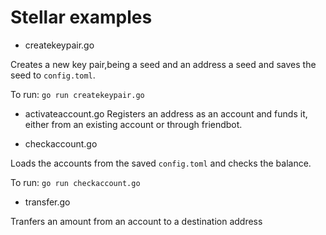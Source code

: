 # Stellar examples

- createkeypair.go

Creates a new key pair,being a seed and an address a seed and  saves the seed to `config.toml`.

To run:
`go run createkeypair.go`

- activateaccount.go
Registers an address as an  account and funds it, either from an existing account or through friendbot.

- checkaccount.go

Loads the accounts from the saved `config.toml` and checks the balance.

To run:
`go run checkaccount.go`

- transfer.go

Tranfers an amount from an account to a destination address


